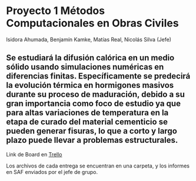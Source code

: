 # Proyecto 1 Métodos Computacionales en Obras Civiles

  Isidora Ahumada, 
  Benjamín Kamke, 
  Matías Real, 
  Nicolás Silva (Jefe) 

##  Se estudiará la difusión calórica en un medio sólido usando simulaciones numéricas en diferencias finitas. Específicamente se predecirá la evolución térmica en hormigones masivos durante su proceso de maduración, debido a su gran importancia como foco de estudio ya que para altas variaciones de temperatura en la etapa de curado del material cementicio se pueden generar fisuras, lo que a corto y largo plazo puede llevar a problemas estructurales.


Link de Board en [Trello](https://trello.com/b/xfHGW3HA/mcoc-proyecto-1)

Los archivos de cada entrega se encuentran en una carpeta, y los informes en SAF enviados por el jefe de grupo.
